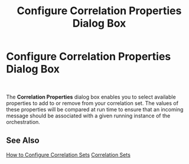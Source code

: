 ﻿---
title: Configure Correlation Properties Dialog Box
TOCTitle: Configure Correlation Properties Dialog Box
ms:assetid: f306a6c8-9949-41d8-b218-db2ac95dbe4d
ms:mtpsurl: https://msdn.microsoft.com/en-us/library/Aa561909(v=BTS.80)
ms:contentKeyID: 51533383
ms.date: 08/30/2017
mtps_version: v=BTS.80
f1_keywords:
- bts10.orch.correlation.props.config
---

# Configure Correlation Properties Dialog Box

 

The **Correlation Properties** dialog box enables you to select available properties to add to or remove from your correlation set. The values of these properties will be compared at run time to ensure that an incoming message should be associated with a given running instance of the orchestration.

## See Also

[How to Configure Correlation Sets](https://msdn.microsoft.com/library/aa547017\(v=bts.80\))  
[Correlation Sets](https://msdn.microsoft.com/library/aa560163\(v=bts.80\))


